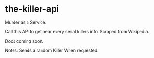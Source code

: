 # the-killer-api

Murder as a Service.

Call this API to get near every serial killers info. Scraped from Wikipedia.

Docs coming soon.

Notes: Sends a random Killer When requested.
